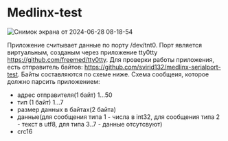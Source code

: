 # Medlinx-test

![Снимок экрана от 2024-06-28 08-18-54](https://github.com/svirid132/medlinx-test/assets/69749126/0e5867d1-74d2-4cc2-afab-38e788225c31)

Приложение считывает данные по порту /dev/tnt0. Порт является виртуальным, созданым через приложение tty0tty https://github.com/freemed/tty0tty. Для проверки работы приложения, есть отправитель байтов: https://github.com/svirid132/medlinx-serialport-test. Байты составляются по схеме ниже.
Схема сообщеия, которое должно парсить приложением:
- адрес отправителя(1 байт) 1...50
- тип (1 байт) 1...7
- размер данных в байтах(2 байта)
- данные(для сообщения типа 1 - числа в int32, для сообщения типа 2 - текст в utf8, для типа 3..7 - данные отсутсвуют)
- crc16

